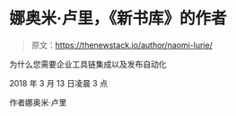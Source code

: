 # 娜奥米·卢里，《新书库》的作者

> 原文：<https://thenewstack.io/author/naomi-lurie/>

为什么您需要企业工具链集成以及发布自动化

2018 年 3 月 13 日凌晨 3 点

作者娜奥米·卢里